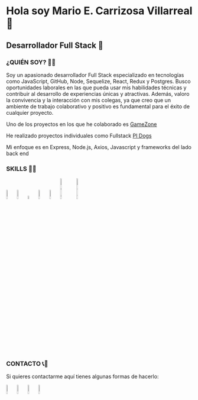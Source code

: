 <h1>Hola soy Mario E. Carrizosa Villarreal 👋</h1>

<h2>Desarrollador Full Stack 🚀</h2>

<h3>¿QUIÉN SOY? 👨‍💻</h3>

<p>
  Soy un apasionado desarrollador Full Stack especializado en tecnologías como JavaScript, GitHub, Node, Sequelize,
  React, Redux y Postgres. Busco oportunidades laborales en las que pueda usar mis habilidades técnicas y contribuir al
  desarrollo de experiencias únicas y atractivas. Además, valoro la convivencia y la interacción con mis colegas, ya
  que creo que un ambiente de trabajo colaborativo y positivo es fundamental para el éxito de cualquier proyecto.
</p>


<p>Uno de los proyectos en los que he colaborado es <a href="https://front-gamezone-production.up.railway.app/">GameZone</a></p>

<p>He realizado proyectos individuales como Fullstack <a href="https://pi-dogs-front-ten.vercel.app/">PI Dogs</a></p>

<p>Mi enfoque es en Express, Node.js, Axios, Javascript y frameworks del lado back end </p>

<h3>SKILLS 👨‍🔧</h3>

<a><img src="https://cdn-icons-png.flaticon.com/512/5968/5968292.png" alt="js icon" width="5%" height="8%">
<img src="https://upload.wikimedia.org/wikipedia/commons/thumb/6/61/HTML5_logo_and_wordmark.svg/2048px-HTML5_logo_and_wordmark.svg.png" alt="html icon" width="5%" height="8%">
<img src="https://e7.pngegg.com/pngimages/239/228/png-clipart-html-css3-cascading-style-sheets-logo-markup-language-digital-agency-miscellaneous-blue.png" alt="css icon" width="5%" height="5%">
<img src="https://is4-ssl.mzstatic.com/image/thumb/Purple115/v4/46/ac/9f/46ac9fa3-8248-590e-c9af-1e183a8a6edc/source/256x256bb.jpg" alt="node js icon" width="5%" height="8%">
<img src="https://w7.pngwing.com/pngs/925/447/png-transparent-express-js-node-js-javascript-mongodb-node-js-text-trademark-logo.png" alt="express icon" width="5%" height="8%">
<img src="https://cms-assets.tutsplus.com/uploads/users/1125/posts/29791/preview_image/RN.jpg" alt="react icon" width="8%" height="12%">
<img src="https://uploads-ssl.webflow.com/635e632477408d12d1811a64/64062c3149536757695aed21_Reduximg.jpeg" alt="redux icon" width="8%" height="12%"><a/>

<h3>CONTACTO 📞📧</h3>
<p>
  Si quieres contactarme aquí tienes algunas formas de hacerlo:
</p>

<a href="mailto:mytcarrizosaland@gmail.com"><img src="https://w7.pngwing.com/pngs/758/665/png-transparent-new-logo-gmail-google-new-logos-icon.png" alt="email icon" width="5%" height="8%"></a>
<a href="https://www.linkedin.com/in/mariocarrizosa21/" target="_blank"><img src="https://cdn-icons-png.flaticon.com/256/174/174857.png" alt="linkedin icon" width="5%" height="8%"/></a>
<a href="https://www.facebook.com/mayitohomura21" target="_blank"><img src="https://upload.wikimedia.org/wikipedia/commons/e/ee/Logo_de_Facebook.png" alt="facebook icon" width="5%" height="8%"/></a>
<a href="https://wa.me/+525649429351" target="_blank"><img src="https://cdn-icons-png.flaticon.com/512/124/124034.png?w=360" alt="whatsapp icon" width="5%" height="8%"/></a>



